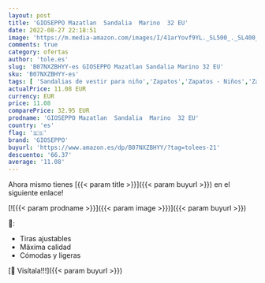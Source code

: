 ```yaml
---
layout: post
title: 'GIOSEPPO Mazatlan  Sandalia  Marino  32 EU'
date: 2022-08-27 22:18:51
image: 'https://m.media-amazon.com/images/I/41arYovf9YL._SL500_._SL400_.jpg'
comments: true
category: ofertas
author: 'tole.es'
slug: 'B07NXZBHYY-es GIOSEPPO Mazatlan Sandalia Marino 32 EU'
sku: 'B07NXZBHYY-es'
tags: [ 'Sandalias de vestir para niño','Zapatos','Zapatos - Niños','Zapatos y complementos','gioseppo','sandalia','🇪🇸', ]
actualPrice: 11.08 EUR
currency: EUR
price: 11.08
comparePrice: 32.95 EUR
prodname: 'GIOSEPPO Mazatlan  Sandalia  Marino  32 EU'
country: 'es'
flag: '🇪🇸'
brand: 'GIOSEPPO'
buyurl: 'https://www.amazon.es/dp/B07NXZBHYY/?tag=tolees-21'
descuento: '66.37'
average: '11.08'
---
```


Ahora mismo tienes [{{< param title >}}]({{< param buyurl >}}) en el siguiente enlace!

[![{{< param prodname >}}]({{< param image >}})]({{< param buyurl >}})

🔎:

- Tiras ajustables
- Mäxima calidad
- Cómodas y ligeras

[🛒 Visítala!!!]({{< param buyurl >}})
